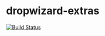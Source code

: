 dropwizard-extras
=================

[![Build Status](https://travis-ci.org/tburch/dropwizard-extras.png?branch=master)](https://travis-ci.org/tburch/dropwizard-extras)

